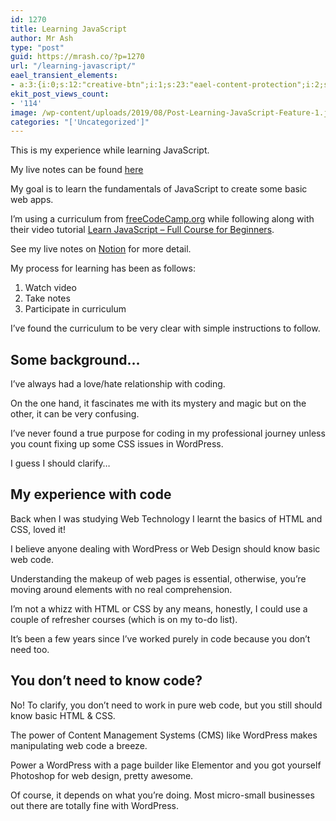 ```yaml
---
id: 1270
title: Learning JavaScript
author: Mr Ash
type: "post"
guid: https://mrash.co/?p=1270
url: "/learning-javascript/"
eael_transient_elements:
- a:3:{i:0;s:12:"creative-btn";i:1;s:23:"eael-content-protection";i:2;s:21:"eael-reading-progress";}
ekit_post_views_count:
- '114'
image: /wp-content/uploads/2019/08/Post-Learning-JavaScript-Feature-1.jpg
categories: "['Uncategorized']"
---
```


This is my experience while learning JavaScript.

My live notes can be found [here](https://www.notion.so/mrashleyball/JavaScipt-1ff05ec6a84f4938b37dba7f04c7f948)

My goal is to learn the fundamentals of JavaScript to create some basic web apps.

I’m using a curriculum from [freeCodeCamp.org](https://learn.freecodecamp.org) while following along with their video tutorial [Learn JavaScript – Full Course for Beginners](https://youtu.be/PkZNo7MFNFg).

See my live notes on [Notion](https://www.notion.so/mrashleyball/JavaScipt-1ff05ec6a84f4938b37dba7f04c7f948) for more detail.

My process for learning has been as follows:

1. Watch video
2. Take notes
3. Participate in curriculum

I’ve found the curriculum to be very clear with simple instructions to follow.

## Some background…

I’ve always had a love/hate relationship with coding.

On the one hand, it fascinates me with its mystery and magic but on the other, it can be very confusing.

I’ve never found a true purpose for coding in my professional journey unless you count fixing up some CSS issues in WordPress.

I guess I should clarify…

## My experience with code

Back when I was studying Web Technology I learnt the basics of HTML and CSS, loved it!

I believe anyone dealing with WordPress or Web Design should know basic web code.

Understanding the makeup of web pages is essential, otherwise, you’re moving around elements with no real comprehension.

I’m not a whizz with HTML or CSS by any means, honestly, I could use a couple of refresher courses (which is on my to-do list).

It’s been a few years since I’ve worked purely in code because you don’t need too.

## You don’t need to know code?

No! To clarify, you don’t need to work in pure web code, but you still should know basic HTML &amp; CSS.

The power of Content Management Systems (CMS) like WordPress makes manipulating web code a breeze.

Power a WordPress with a page builder like Elementor and you got yourself Photoshop for web design, pretty awesome.

Of course, it depends on what you’re doing. Most micro-small businesses out there are totally fine with WordPress.